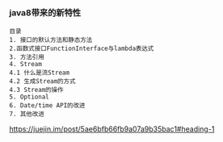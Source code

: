 ### java8带来的新特性
```
目录
1. 接口的默认方法和静态方法
2.函数式接口FunctionInterface与lambda表达式
3. 方法引用
4. Stream
4.1 什么是流Stream
4.2 生成Stream的方式
4.3 Stream的操作
5. Optional
6. Date/time API的改进
7. 其他改进
```
https://juejin.im/post/5ae6bfb66fb9a07a9b35bac1#heading-1